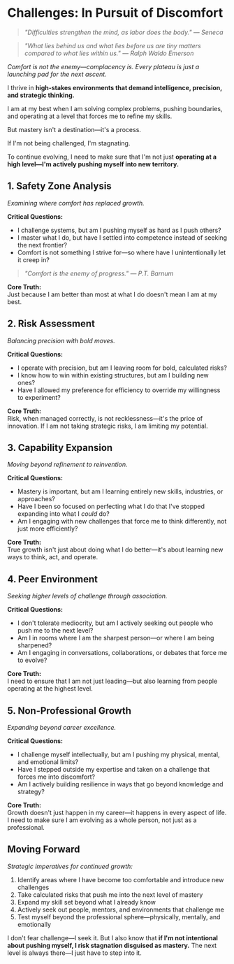 # Challenges: In Pursuit of Discomfort

> *"Difficulties strengthen the mind, as labor does the body." — Seneca*

> *"What lies behind us and what lies before us are tiny matters compared to what lies within us." — Ralph Waldo Emerson*

*Comfort is not the enemy—complacency is. Every plateau is just a launching pad for the next ascent.*

I thrive in **high-stakes environments that demand intelligence, precision, and strategic thinking.**

I am at my best when I am solving complex problems, pushing boundaries, and operating at a level that forces me to refine my skills.

But mastery isn't a destination—it's a process.

If I'm not being challenged, I'm stagnating.

To continue evolving, I need to make sure that I'm not just **operating at a high level—I'm actively pushing myself into new territory.**

## 1. Safety Zone Analysis

*Examining where comfort has replaced growth.*

**Critical Questions:**
- I challenge systems, but am I pushing myself as hard as I push others?
- I master what I do, but have I settled into competence instead of seeking the next frontier?
- Comfort is not something I strive for—so where have I unintentionally let it creep in?

> *"Comfort is the enemy of progress." — P.T. Barnum*

**Core Truth:**  
Just because I am better than most at what I do doesn't mean I am at my best.

## 2. Risk Assessment

*Balancing precision with bold moves.*

**Critical Questions:**
- I operate with precision, but am I leaving room for bold, calculated risks?
- I know how to win within existing structures, but am I building new ones?
- Have I allowed my preference for efficiency to override my willingness to experiment?

**Core Truth:**  
Risk, when managed correctly, is not recklessness—it's the price of innovation. If I am not taking strategic risks, I am limiting my potential.

## 3. Capability Expansion

*Moving beyond refinement to reinvention.*

**Critical Questions:**
- Mastery is important, but am I learning entirely new skills, industries, or approaches?
- Have I been so focused on perfecting what I do that I've stopped expanding into what I *could* do?
- Am I engaging with new challenges that force me to think differently, not just more efficiently?

**Core Truth:**  
True growth isn't just about doing what I do better—it's about learning new ways to think, act, and operate.

## 4. Peer Environment

*Seeking higher levels of challenge through association.*

**Critical Questions:**
- I don't tolerate mediocrity, but am I actively seeking out people who push me to the next level?
- Am I in rooms where I am the sharpest person—or where I am being sharpened?
- Am I engaging in conversations, collaborations, or debates that force me to evolve?

**Core Truth:**  
I need to ensure that I am not just leading—but also learning from people operating at the highest level.

## 5. Non-Professional Growth

*Expanding beyond career excellence.*

**Critical Questions:**
- I challenge myself intellectually, but am I pushing my physical, mental, and emotional limits?
- Have I stepped outside my expertise and taken on a challenge that forces me into discomfort?
- Am I actively building resilience in ways that go beyond knowledge and strategy?

**Core Truth:**  
Growth doesn't just happen in my career—it happens in every aspect of life. I need to make sure I am evolving as a whole person, not just as a professional.

## Moving Forward

*Strategic imperatives for continued growth:*

1. Identify areas where I have become too comfortable and introduce new challenges
2. Take calculated risks that push me into the next level of mastery
3. Expand my skill set beyond what I already know
4. Actively seek out people, mentors, and environments that challenge me
5. Test myself beyond the professional sphere—physically, mentally, and emotionally

I don't fear challenge—I seek it. But I also know that **if I'm not intentional about pushing myself, I risk stagnation disguised as mastery.** The next level is always there—I just have to step into it.